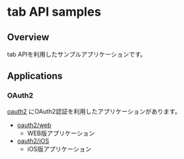 # tab API samples

## Overview

tab APIを利用したサンプルアプリケーションです。

## Applications

### OAuth2

[oauth2](https://github.com/tonchidot/tab-samples/tree/master/oauth2)
にOAuth2認証を利用したアプリケーションがあります。

* [oauth2/web](https://github.com/tonchidot/tab-samples/tree/master/oauth2/web)
  * WEB版アプリケーション
* [oauth2/iOS](https://github.com/tonchidot/tab-samples/tree/master/oauth2/iOS)
  * iOS版アプリケーション
